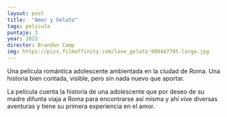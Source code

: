 ```yaml
---
layout: post
title:  "Amor y Gelato"
tags: pelicula
puntaje: 3
year: 2022
director: Brandon Camp
img: https://pics.filmaffinity.com/love_gelato-909447795-large.jpg 
---
```


Una película romántica adolescente ambientada en la ciudad de Roma. Una historia bien contada, visible, pero sin nada nuevo que aportar.

La película cuenta la historia de una adolescente que por deseo de su madre difunta viaja a Roma para encontrarse así misma y ahí vive diversas aventuras y tiene su primera experiencia en el amor.
